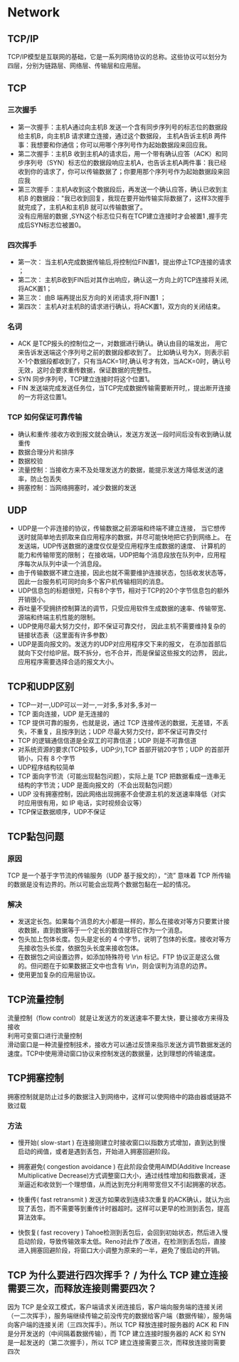 # Network

## TCP/IP
TCP/IP模型是互联网的基础，它是一系列网络协议的总称。这些协议可以划分为四层，分别为链路层、网络层、传输层和应用层。

## TCP
### 三次握手
* 第一次握手：主机A通过向主机B 发送一个含有同步序列号的标志位的数据段给主机B，向主机B 请求建立连接，通过这个数据段， 主机A告诉主机B 两件事：我想要和你通信；你可以用哪个序列号作为起始数据段来回应我。
* 第二次握手：主机B 收到主机A的请求后，用一个带有确认应答（ACK）和同步序列号（SYN）标志位的数据段响应主机A，也告诉主机A两件事：我已经收到你的请求了，你可以传输数据了；你要用那个序列号作为起始数据段来回应我
* 第三次握手：主机A收到这个数据段后，再发送一个确认应答，确认已收到主机B 的数据段："我已收到回复，我现在要开始传输实际数据了，这样3次握手就完成了，主机A和主机B 就可以传输数据了。<br>
没有应用层的数据 ,SYN这个标志位只有在TCP建立连接时才会被置1 ,握手完成后SYN标志位被置0。<br>

### 四次挥手
* 第一次： 当主机A完成数据传输后,将控制位FIN置1，提出停止TCP连接的请求 ；
* 第二次： 主机B收到FIN后对其作出响应，确认这一方向上的TCP连接将关闭,将ACK置1；
* 第三次： 由B 端再提出反方向的关闭请求,将FIN置1 ；
* 第四次： 主机A对主机B的请求进行确认，将ACK置1，双方向的关闭结束。

### 名词
* ACK 是TCP报头的控制位之一，对数据进行确认。确认由目的端发出， 用它来告诉发送端这个序列号之前的数据段都收到了。 比如确认号为X，则表示前X-1个数据段都收到了，只有当ACK=1时,确认号才有效，当ACK=0时，确认号无效，这时会要求重传数据，保证数据的完整性。
* SYN 同步序列号，TCP建立连接时将这个位置1。
* FIN 发送端完成发送任务位，当TCP完成数据传输需要断开时,，提出断开连接的一方将这位置1。

### TCP 如何保证可靠传输
* 确认和重传:接收方收到报文就会确认，发送方发送一段时间后没有收到确认就重传
* 数据合理分片和排序
* 数据校验
* 流量控制：当接收方来不及处理发送方的数据，能提示发送方降低发送的速率，防止包丢失
* 拥塞控制：当网络拥塞时，减少数据的发送

## UDP
* UDP是一个非连接的协议，传输数据之前源端和终端不建立连接， 当它想传送时就简单地去抓取来自应用程序的数据，并尽可能快地把它扔到网络上。 在发送端，UDP传送数据的速度仅仅是受应用程序生成数据的速度、 计算机的能力和传输带宽的限制； 在接收端，UDP把每个消息段放在队列中，应用程序每次从队列中读一个消息段。
* 由于传输数据不建立连接，因此也就不需要维护连接状态，包括收发状态等， 因此一台服务机可同时向多个客户机传输相同的消息。
* UDP信息包的标题很短，只有8个字节，相对于TCP的20个字节信息包的额外开销很小。
* 吞吐量不受拥挤控制算法的调节，只受应用软件生成数据的速率、传输带宽、 源端和终端主机性能的限制。
* UDP使用尽最大努力交付，即不保证可靠交付， 因此主机不需要维持复杂的链接状态表（这里面有许多参数）
* UDP是面向报文的。发送方的UDP对应用程序交下来的报文， 在添加首部后就向下交付给IP层。既不拆分，也不合并，而是保留这些报文的边界， 因此，应用程序需要选择合适的报文大小。

## TCP和UDP区别
* TCP一对一,UDP可以一对一,一对多,多对多,多对一
* TCP 面向连接，UDP 是无连接的
* TCP 提供可靠的服务，也就是说，通过 TCP 连接传送的数据，无差错，不丢失，不重复，且按序到达；UDP 尽最大努力交付，即不保证可靠交付
* TCP 的逻辑通信信道是全双工的可靠信道；UDP 则是不可靠信道
* 对系统资源的要求(TCP较多，UDP少),TCP 首部开销20字节；UDP 的首部开销小，只有 8 个字节
* UDP程序结构较简单
* TCP 面向字节流（可能出现黏包问题），实际上是 TCP 把数据看成一连串无结构的字节流；UDP 是面向报文的（不会出现黏包问题）
* UDP 没有拥塞控制，因此网络出现拥塞不会使源主机的发送速率降低（对实时应用很有用，如 IP 电话，实时视频会议等）
* TCP保证数据顺序，UDP不保证

## TCP黏包问题
### 原因
TCP 是一个基于字节流的传输服务（UDP 基于报文的），“流” 意味着 TCP 所传输的数据是没有边界的。所以可能会出现两个数据包黏在一起的情况。<br>
### 解决
* 发送定长包。如果每个消息的大小都是一样的，那么在接收对等方只要累计接收数据，直到数据等于一个定长的数值就将它作为一个消息。
* 包头加上包体长度。包头是定长的 4 个字节，说明了包体的长度。接收对等方先接收包头长度，依据包头长度来接收包体。
* 在数据包之间设置边界，如添加特殊符号 \r\n 标记。FTP 协议正是这么做的。但问题在于如果数据正文中也含有 \r\n，则会误判为消息的边界。
* 使用更加复杂的应用层协议。

## TCP流量控制
流量控制（flow control）就是让发送方的发送速率不要太快，要让接收方来得及接收<br>
利用可变窗口进行流量控制<br>
滑动窗口是一种流量控制技术，接收方可以通过反馈来指示发送方调节数据发送的速度。TCP中使用滑动窗口协议来控制发送的数据量，达到理想的传输速度。<br>
## TCP拥塞控制
拥塞控制就是防止过多的数据注入到网络中，这样可以使网络中的路由器或链路不致过载<br>
### 方法
* 慢开始( slow-start )
在连接刚建立时接收窗口以指数方式增加，直到达到慢启动的阀值，或者是遇到丢包，开始进入拥塞回避阶段。

* 拥塞避免( congestion avoidance )
在此阶段会使用AIMD(Additive Increase Multiplicative Decrease)方式调整窗口大小，通过线性增加和指数衰减，逐渐逼近和收敛到一个理想值，从而达到充分利用带宽但又不引起拥塞的状态。

* 快重传( fast retransmit )
发送方如果收到连续3次重复的ACK确认，就认为出现了丢包，而不需要等到重传计时器超时。这样可以更早的检测到丢包，提高算法效率。

* 快恢复( fast recovery )
Tahoe检测到丢包后，会回到初始状态，然后进入慢启动阶段，导致传输效率太低。Reno对此作了改进，在检测到丢包后，直接进入拥塞回避阶段，将窗口大小调整为原来的一半，避免了慢启动的开销。

## TCP 为什么要进行四次挥手？ / 为什么 TCP 建立连接需要三次，而释放连接则需要四次？
因为 TCP 是全双工模式，客户端请求关闭连接后，客户端向服务端的连接关闭（一二次挥手），服务端继续传输之前没传完的数据给客户端（数据传输），服务端向客户端的连接关闭（三四次挥手）。所以 TCP 释放连接时服务器的 ACK 和 FIN 是分开发送的（中间隔着数据传输），而 TCP 建立连接时服务器的 ACK 和 SYN 是一起发送的（第二次握手），所以 TCP 建立连接需要三次，而释放连接则需要四次<br>


